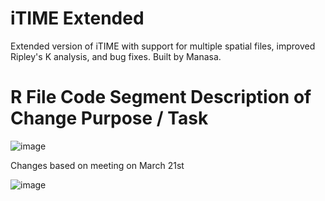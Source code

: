 
<!-- README.md is generated from README.Rmd. Please edit that file -->
# iTIME Extended

Extended version of iTIME with support for multiple spatial files, improved Ripley's K analysis, and bug fixes. Built by Manasa.




#	R File	Code Segment	Description of Change	Purpose / Task

![image](https://github.com/user-attachments/assets/a0f07ae7-fb24-4d89-bf14-95a7cb919a5c)

Changes based on meeting on March 21st


![image](https://github.com/user-attachments/assets/b10ddf6e-d4ac-413f-a288-f5a798e0f2a2)
